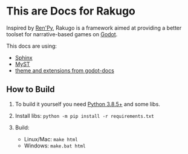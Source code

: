 # This are Docs for Rakugo

Inspired by [Ren'Py](https://www.renpy.org),
Rakugo is a framework aimed at providing a better
toolset for narrative-based games on
[Godot](https://godotengine.org).

This docs are using:
- [Sphinx](https://www.sphinx-doc.org)
- [MyST](https://myst-parser.readthedocs.io/en/latest/index.html)
- [theme and extensions from godot-docs](https://github.com/godotengine/godot-docs)

## How to Build
1. To build it yourself you need [Python 3.8.5+](https://www.python.org/downloads/) and some libs.

1. Install libs:
    `python -m pip install -r requirements.txt`

3. Build:
    - Linux/Mac: `make html`
    - Windows: `make.bat html`
